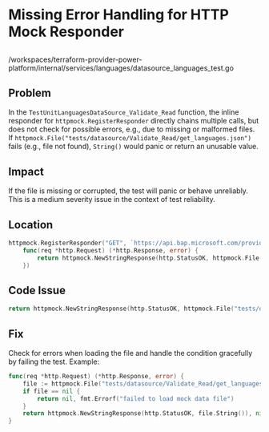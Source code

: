 # Missing Error Handling for HTTP Mock Responder

##

/workspaces/terraform-provider-power-platform/internal/services/languages/datasource_languages_test.go

## Problem

In the `TestUnitLanguagesDataSource_Validate_Read` function, the inline responder for `httpmock.RegisterResponder` directly chains multiple calls, but does not check for possible errors, e.g., due to missing or malformed files. If `httpmock.File("tests/datasource/Validate_Read/get_languages.json")` fails (e.g., file not found), `String()` would panic or return an unusable value.

## Impact

If the file is missing or corrupted, the test will panic or behave unreliably. This is a medium severity issue in the context of test reliability.

## Location

```go
httpmock.RegisterResponder("GET", `https://api.bap.microsoft.com/providers/Microsoft.BusinessAppPlatform/locations/unitedstates/environmentLanguages?api-version=2023-06-01`,
	func(req *http.Request) (*http.Response, error) {
		return httpmock.NewStringResponse(http.StatusOK, httpmock.File("tests/datasource/Validate_Read/get_languages.json").String()), nil
	})
```

## Code Issue

```go
return httpmock.NewStringResponse(http.StatusOK, httpmock.File("tests/datasource/Validate_Read/get_languages.json").String()), nil
```

## Fix

Check for errors when loading the file and handle the condition gracefully by failing the test. Example:

```go
func(req *http.Request) (*http.Response, error) {
	file := httpmock.File("tests/datasource/Validate_Read/get_languages.json")
	if file == nil {
		return nil, fmt.Errorf("failed to load mock data file")
	}
	return httpmock.NewStringResponse(http.StatusOK, file.String()), nil
}
```
